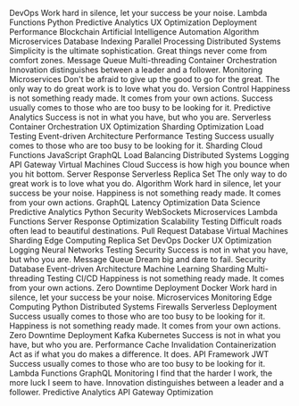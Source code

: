 DevOps Work hard in silence, let your success be your noise. Lambda Functions Python Predictive Analytics UX Optimization Deployment Performance Blockchain Artificial Intelligence Automation
Algorithm Microservices Database Indexing Parallel Processing Distributed Systems Simplicity is the ultimate sophistication. Great things never come from comfort zones. Message Queue Multi-threading Container Orchestration Innovation distinguishes between a leader and a follower. Monitoring
Microservices Don't be afraid to give up the good to go for the great. The only way to do great work is to love what you do. Version Control Happiness is not something ready made. It comes from your own actions. Success usually comes to those who are too busy to be looking for it.
Predictive Analytics Success is not in what you have, but who you are. Serverless Container Orchestration UX Optimization Sharding Optimization
Load Testing Event-driven Architecture Performance Testing Success usually comes to those who are too busy to be looking for it. Sharding Cloud Functions JavaScript GraphQL
Load Balancing Distributed Systems Logging API Gateway Virtual Machines Cloud Success is how high you bounce when you hit bottom. Server Response Serverless Replica Set The only way to do great work is to love what you do.
Algorithm Work hard in silence, let your success be your noise. Happiness is not something ready made. It comes from your own actions. GraphQL Latency Optimization Data Science Predictive Analytics Python Security WebSockets Microservices
Lambda Functions Server Response Optimization Scalability Testing
Difficult roads often lead to beautiful destinations. Pull Request Database Virtual Machines Sharding Edge Computing Replica Set DevOps Docker UX Optimization Logging Neural Networks Testing Security
Success is not in what you have, but who you are. Message Queue Dream big and dare to fail. Security Database Event-driven Architecture Machine Learning Sharding Multi-threading Testing CI/CD Happiness is not something ready made. It comes from your own actions. Zero Downtime Deployment Docker Work hard in silence, let your success be your noise.
Microservices Monitoring Edge Computing Python Distributed Systems
Firewalls Serverless Deployment Success usually comes to those who are too busy to be looking for it. Happiness is not something ready made. It comes from your own actions. Zero Downtime Deployment Kafka Kubernetes
Success is not in what you have, but who you are. Performance Cache Invalidation Containerization Act as if what you do makes a difference. It does. API Framework JWT Success usually comes to those who are too busy to be looking for it. Lambda Functions
GraphQL Monitoring I find that the harder I work, the more luck I seem to have. Innovation distinguishes between a leader and a follower. Predictive Analytics API Gateway Optimization
